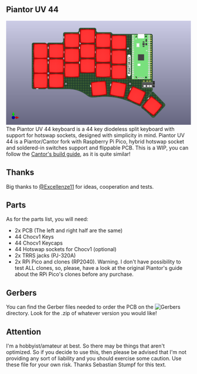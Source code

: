 ## Piantor UV 44
![Piantor UV 44](/Pictures/20240806.PIANTORUV44.00.png)
The Piantor UV 44 keyboard is a 44 key diodeless split keyboard with support for hotswap sockets, designed with simplicity in mind. Piantor UV 44 is a Piantor/Cantor fork with Raspberry Pi Pico, hybrid hotswap socket and soldered-in switches support and flippable PCB.
This is a WIP, you can follow the [Cantor's build guide](https://github.com/diepala/cantor/blob/main/doc/build_guide.md), as it is quite similar!

## Thanks
Big thanks to [@Excellenze11](https://github.com/Excellenze11) for ideas, cooperation and tests.

## Parts
As for the parts list, you will need:
- 2x PCB (The left and right half are the same)
- 44 Chocv1 Keys
- 44 Chocv1 Keycaps
- 44 Hotswap sockets for Chocv1 (optional)
- 2x TRRS jacks (PJ-320A)
- 2x RPi Pico and clones (RP2040). Warning. I don't have possibility to test ALL clones, so, please, have a look at the original Piantor's guide about the RPi Pico's clones before any purchase.

## Gerbers
You can find the Gerber files needed to order the PCB on the ![`Gerbers`](./Gerbers) directory. Look for the .zip of whatever version you would like!

## Attention
I'm a hobbyist/amateur at best. So there may be things that aren't optimized. So if you decide to use this, then please be advised that I'm not providing any sort of liability and you should exercise some caution. Use these file for your own risk. Thanks Sebastian Stumpf for this text.
